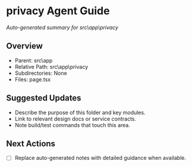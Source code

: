 ﻿# privacy Agent Guide
*Auto-generated summary for src\app\privacy*

## Overview
- Parent: src\app
- Relative Path: src\app\privacy
- Subdirectories: None
- Files: page.tsx

## Suggested Updates
- Describe the purpose of this folder and key modules.
- Link to relevant design docs or service contracts.
- Note build/test commands that touch this area.

## Next Actions
- [ ] Replace auto-generated notes with detailed guidance when available.
